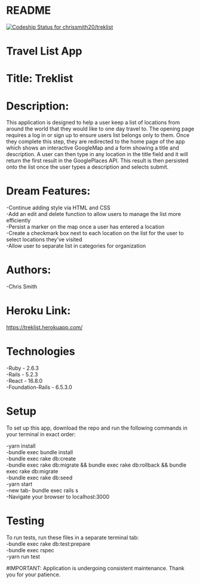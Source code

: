 # README

[![Codeship Status for chrissmith20/treklist](https://app.codeship.com/projects/75400d90-2f0b-0138-53fa-3efebd8540f1/status?branch=master)](https://app.codeship.com/projects/385007)

# Travel List App

# Title: Treklist


# Description:
This application is designed to help a user keep a list of locations from around the world that they would like to one day travel to.
The opening page requires a log in or sign up to ensure users list belongs only to them.
Once they complete this step, they are redirected to the home page of the app which shows an interactive GoogleMap and a form showing a title and description.
A user can then type in any location in the title field and it will return the first result in the GooglePlaces API. This result is then persisted onto the list once the user types a description and selects submit.

# Dream Features:
-Continue adding style via HTML and CSS <br />
-Add an edit and delete function to allow users to manage the list more efficiently <br />
-Persist a marker on the map once a user has entered a location <br />
-Create a checkmark box next to each location on the list for the user to select locations they've visited <br />
-Allow user to separate list in categories for organization

# Authors:<br />
-Chris Smith <br />

# Heroku Link:
https://treklist.herokuapp.com/

# Technologies

-Ruby - 2.6.3 <br />
-Rails - 5.2.3 <br />
-React - 16.8.0 <br />
-Foundation-Rails - 6.5.3.0 <br />

# Setup

To set up this app, download the repo and run the following commands in your terminal in exact order:

-yarn install<br />
-bundle exec bundle install<br />
-bundle exec rake db:create<br />
-bundle exec rake db:migrate && bundle exec rake db:rollback && bundle exec rake db:migrate<br />
-bundle exec rake db:seed<br />
-yarn start<br />
-new tab- bundle exec rails s<br />
-Navigate your browser to localhost:3000

# Testing

To run tests, run these files in a separate terminal tab:<br />
-bundle exec rake db:test:prepare<br />
-bundle exec rspec<br />
-yarn run test

#IMPORTANT: Application is undergoing consistent maintenance. Thank you for your patience.
